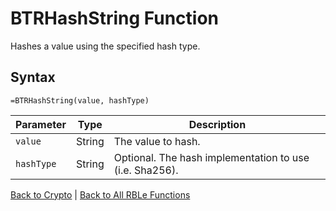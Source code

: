 # BTRHashString Function

Hashes a value using the specified hash type.

## Syntax

```excel
=BTRHashString(value, hashType)
```

Parameter | Type | Description
---|---|---
`value` | String | The value to hash.
`hashType` | String | Optional.  The hash implementation to use (i.e. Sha256).

[Back to Crypto](RBLeCrypto.md) | [Back to All RBLe Functions](RBLe.md#function-documentation)